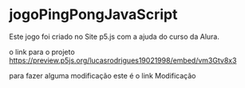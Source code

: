 # jogoPingPongJavaScript

Este jogo foi criado no Site p5.js com a ajuda do curso da Alura.

o link para o projeto
https://preview.p5js.org/lucasrodrigues19021998/embed/vm3Gtv8x3

para fazer alguma modificação este é o link
<a src="https://editor.p5js.org/lucasrodrigues19021998/sketches/vm3Gtv8x3" target="_blank">Modificação</a>
